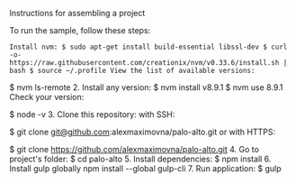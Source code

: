 

Instructions for assembling a project

To run the sample, follow these steps:

    Install nvm: $ sudo apt-get install build-essential libssl-dev $ curl -o- https://raw.githubusercontent.com/creationix/nvm/v0.33.6/install.sh | bash $ source ~/.profile View the list of available versions:

$ nvm ls-remote 2. Install any version: $ nvm install v8.9.1 $ nvm use 8.9.1 Check your version:

$ node -v 3. Clone this repository: with SSH:

$ git clone git@github.com:alexmaximovna/palo-alto.git or with HTTPS:

$ git clone https://github.com/alexmaximovna/palo-alto.git 4. Go to project's folder: $ cd palo-alto 5. Install dependencies: $ npm install 6. Install gulp globally npm install --global gulp-cli 7. Run application: $ gulp
